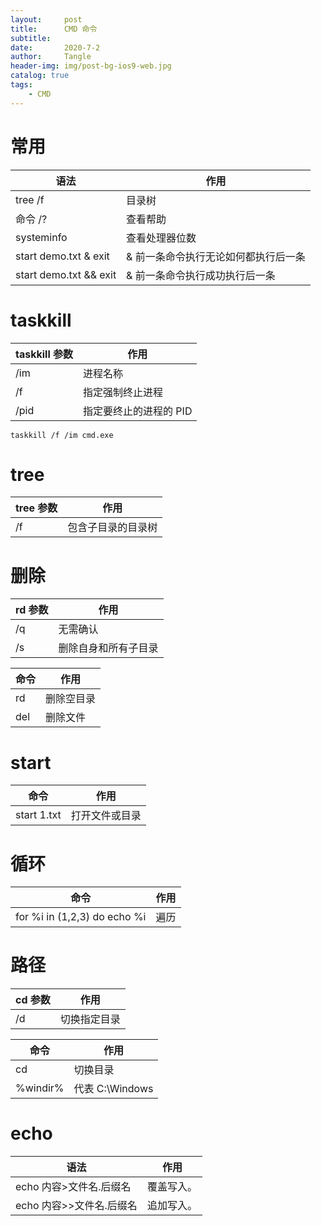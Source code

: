 ```yaml
---
layout:     post
title:      CMD 命令
subtitle:   
date:       2020-7-2
author:     Tangle
header-img: img/post-bg-ios9-web.jpg
catalog: true
tags:
    - CMD
---
```


# 常用

| 语法                   | 作用                                 |
| ---------------------- | ------------------------------------ |
| tree /f                | 目录树                               |
| 命令 /?                | 查看帮助                             |
| systeminfo             | 查看处理器位数                       |
| start demo.txt & exit  | & 前一条命令执行无论如何都执行后一条 |
| start demo.txt && exit | & 前一条命令执行成功执行后一条       |

# taskkill

| taskkill 参数 | 作用                   |
| ------------- | ---------------------- |
| /im           | 进程名称               |
| /f            | 指定强制终止进程       |
| /pid          | 指定要终止的进程的 PID |

```shell
taskkill /f /im cmd.exe
```

# tree

| tree 参数 | 作用               |
| --------- | ------------------ |
| /f        | 包含子目录的目录树 |

# 删除

| rd 参数 | 作用                 |
| ------- | -------------------- |
| /q      | 无需确认             |
| /s      | 删除自身和所有子目录 |

| 命令 | 作用       |
| ---- | ---------- |
| rd   | 删除空目录 |
| del  | 删除文件   |

# start

| 命令        | 作用           |
| ----------- | -------------- |
| start 1.txt | 打开文件或目录 |

# 循环

| 命令                         | 作用 |
| ---------------------------- | ---- |
| for %i in (1,2,3) do echo %i | 遍历 |

# 路径

| cd 参数 | 作用         |
| ------- | ------------ |
| /d      | 切换指定目录 |

| 命令     | 作用            |
| -------- | --------------- |
| cd       | 切换目录        |
| %windir% | 代表 C:\Windows |

# echo

| 语法                     | 作用       |
| ------------------------ | ---------- |
| echo 内容>文件名.后缀名  | 覆盖写入。 |
| echo 内容>>文件名.后缀名 | 追加写入。 |
